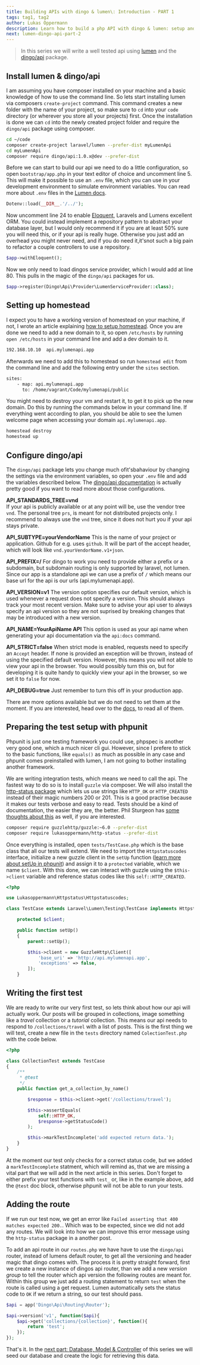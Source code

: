 ```yaml
---
title: Building APIs with dingo & lumen\: Introduction - PART 1
tags: tag1, tag2
author: Lukas Oppermann
description: Learn how to build a php API with dingo & lumen: setup and configuration.
next: lumen-dingo-api-part-2
---
```


> In this series we will write a well tested api using [lumen](http://lumen.laravel.com/) and the [dingo/api](https://github.com/dingo/api) package.

## Install lumen & dingo/api

I am assuming you have composer installed on your machine and a basic knowledge of how to use the command line.
So lets start installing lumen via composers `create-project` command. This command creates a new folder with the name of your project, so make sure to `cd` into your `code` directory (or wherever you store all your projects) first. Once the installation is done we can `cd` into the newly created project folder and require the `dingo/api` package using composer.

```bash
cd ~/code
composer create-project laravel/lumen --prefer-dist myLumenApi
cd myLumenApi
composer require dingo/api:1.0.x@dev --prefer-dist
```

Before we can start to build our api we need to do a little configuration, so open `bootstrap/app.php` in your text editor of choice and uncomment line 5. This will make it possible to use an `.env` file, which you can use in your development environment to simulate environment variables. You can read more about `.env` files in the [Lumen docs](http://lumen.laravel.com/docs/installation#environment-configuration).

```php
Dotenv::load(__DIR__.'/../');
```

Now uncomment line 24 to enable [Eloquent](http://laravel.com/docs/5.1/eloquent), Laravels and Lumens excellent ORM. You could instead implement a repository pattern to abstract your database layer, but I would only recommend it if you are at least 50% sure you will need this, or if your api is really huge. Otherwise you just add an overhead you might never need, and if you do need it,it'snot such a big pain to refactor a couple controllers to use a repository.

```php
$app->withEloquent();
```

Now we only need to load dingos service provider, which I would add at line 80. This pulls in the magic of the `dingo/api` packages for us.

```php
$app->register(Dingo\Api\Provider\LumenServiceProvider::class);
```

## Setting up homestead
I expect you to have a working version of homestead on your machine, if not, I wrote an article explaining [how to setup homestead](/blog/150917-easy-development-using-homestead). Once you are done we need to add a new domain to it, so open `/etc/hosts` by running `open /etc/hosts` in your command line and add a dev domain to it.

```bash
192.168.10.10  api.mylumenapi.app
```

Afterwards we need to add this to homestead so run `homestead edit` from the command line and add the following entry under the `sites` section.

```bash
sites:
    - map: api.mylumenapi.app
      to: /home/vagrant/Code/mylumenapi/public
```

You might need to destroy your vm and restart it, to get it to pick up the new domain. Do this by running the commands below in your command line. If everything went according to plan, you should be able to see the lumen welcome page when accessing your domain `api.mylumenapi.app`.

```bash
homestead destroy
homestead up
```

## Configure dingo/api
The `dingo/api` package lets you change much ofit'sbahaviour by changing the settings via the environment variables, so open your `.env` file and add the variables described below. The [dingo/api documentation](https://github.com/dingo/api/wiki/Configuration) is actually pretty good if you want to read more about those configurations.

**API_STANDARDS_TREE=vnd**   
If your api is publicly available or at any point will be, use the vendor tree `vnd`. The personal tree `prs`, is meant for not distributed projects only. I recommend to always use the `vnd` tree, since it does not hurt you if your api stays private.

**API_SUBTYPE=yourVendorName**
This is the name of your project or application. Github for e.g. uses `github`. It will be part of the accept header, which will look like `vnd.yourVendorName.v1+json`.

**API_PREFIX=/**
For dingo to work you need to provide either a prefix or a subdomain, but subdomain routing is only supported by laravel, not lumen. Since our app is a standalone api we can use a prefix of `/` which means our base url for the api is our urls (api.mylumenapi.app).

**API_VERSION=v1**
The version option specifies our default version, which is used whenever a request does not specify a version. This should always track your most recent version. Make sure to advise your api user to always specify an api version so they are not suprised by breaking changes that may be introduced with a new version.

**API_NAME=YourApiName API**
This option is used as your api name when generating your api documentation via the `api:docs` command.

**API_STRICT=false**
When strict mode is enabled, requests need to specify an `Accept` header. If none is provided an exception will be thrown, instead of using the specified default version. However, this means you will not able to view your api in the browser. You would possibly turn this on, but for developing it is quite handy to quickly view your api in the browser, so we set it to `false` for now.

**API_DEBUG=true**
Just remember to turn this off in your production app.

There are more options available but we do not need to set them at the moment. If you are interested, head over to the [docs](https://github.com/dingo/api/wiki/Configuration), to read all of them.

## Preparing the test setup with phpunit

Phpunit is just one testing framework you could use, phpspec is another very good one, which a much nicer cli gui. However, since I prefere to stick to the basic functions, like `equals()` as much as possible in any case and phpunit comes preinstalled with lumen, I am not going to bother installing another framework.

We are writing integration tests, which means we need to call the api. The fastest way to do so is to install `guzzle` via composer. We will also install the [http-status package](https://github.com/lukasoppermann/http-status) which lets us use strings like `HTTP_OK` or `HTTP_CREATED` instead of their magic numbers 200 or 201. This is a good practise because it makes our tests verbose and easy to read. Tests should be a kind of documentation, the easier they are, the better. Phil Sturgeon has [some thoughts about this](https://philsturgeon.uk/http/2015/08/16/avoid-hardcoding-http-status-codes/) as well, if you are interested.

```bash
composer require guzzlehttp/guzzle:~6.0 --prefer-dist
composer require lukasoppermann/http-status --prefer-dist
```

Once everything is installed, open `tests/TestCase.php` which is the base class that all our tests will extend. We need to import the `Httpstatuscodes` interface, initialize a new guzzle client in the `setUp` function ([learn more about setUp in phpunit](https://phpunit.de/manual/current/en/fixtures.html)) and assign it to a `protected` variable, which we name `$client`. With this done, we can interact with guzzle using the `$this->client` variable and reference status codes like this `self::HTTP_CREATED`.

```php
<?php

use Lukasoppermann\Httpstatus\Httpstatuscodes;

class TestCase extends Laravel\Lumen\Testing\TestCase implements Httpstatuscodes {

    protected $client;

    public function setUp()
    {
        parent::setUp();

        $this->client = new GuzzleHttp\Client([
            'base_uri' => 'http://api.mylumenapi.app',
            'exceptions' => false,
        ]);
    }
```

## Writing the first test

We are ready to write our very first test, so lets think about how our api will actually work. Our posts will be grouped in collections, image something like a *travel* collection or a *tutorial* collection. This means our api needs to respond to `/collections/travel` with a list of posts. This is the first thing we will test, create a new file in the `tests` directory named `ColectionTest.php` with the code below.

```php
<?php

class CollectionTest extends TestCase
{
    /**
     * @test
     */
    public function get_a_collection_by_name()

        $response = $this->client->get('/collections/travel');

        $this->assertEquals(
            self::HTTP_OK,
            $response->getStatusCode()
        );

        $this->markTestIncomplete('add expected return data.');
    }
}
```

At the moment our test only checks for a correct status code, but we added a `markTestIncomplete` statment, which will remind as, that we are missing a vital part that we will add in the next article in this series. Don't forget to either prefix your test functions with `test_` or, like in the example above, add the `@test` doc block, otherwise phpunit will not be able to run your tests.

## Adding the route
If we run our test now, we get an error like `Failed asserting that 400 matches expected 200.`. Which was to be expected, since we did not add any routes. We will look into how we can improve this error message using the `http-status` package in a another post.

To add an api route in our `routes.php` we have have to use the `dingo/api` router, instead of lumens default router, to get all the versioning and header magic that dingo comes with. The process it is pretty straight forward, first we create a new instance of dingos api router, than we add a new *version group* to tell the router which api version the following routes are meant for. Within this group we just add a routing statement to return `test` when the route is called using a get request. Lumen automatically sets the status code to `OK` if we return a string, so our test should pass.

```php
$api = app('Dingo\Api\Routing\Router');

$api->version('v1', function($api){
    $api->get('collections/{collection}', function(){
        return 'test';
    });
});
```

That's it. In the [next part: Database, Model & Controller](151119-lumen-dingo-api-part-2) of this series we will seed our database and create the logic for retrieving this data.
